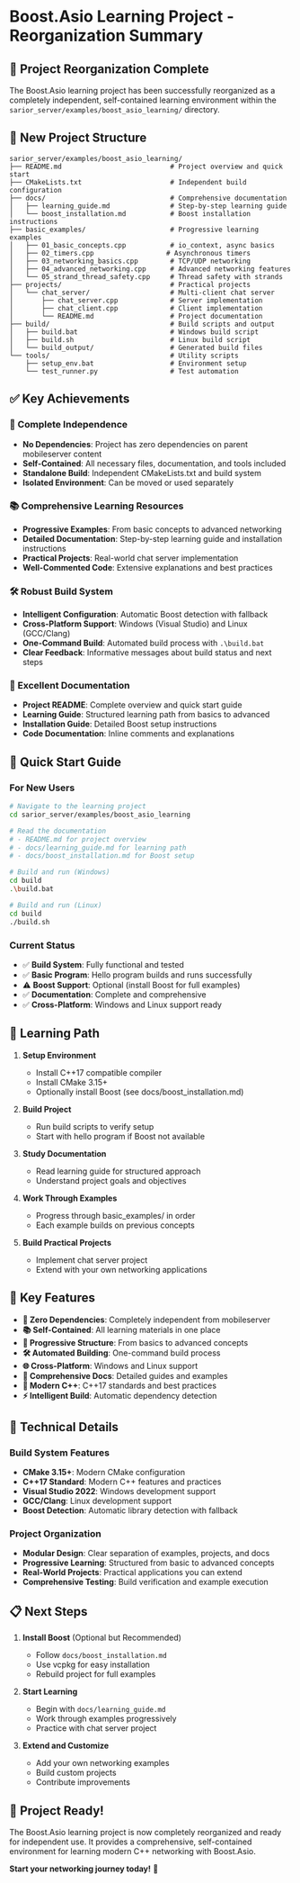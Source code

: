 # Boost.Asio Learning Project - Reorganization Summary

## 🎯 Project Reorganization Complete

The Boost.Asio learning project has been successfully reorganized as a completely independent, self-contained learning environment within the `sarior_server/examples/boost_asio_learning/` directory.

## 📁 New Project Structure

```
sarior_server/examples/boost_asio_learning/
├── README.md                           # Project overview and quick start
├── CMakeLists.txt                      # Independent build configuration
├── docs/                               # Comprehensive documentation
│   ├── learning_guide.md               # Step-by-step learning guide
│   └── boost_installation.md           # Boost installation instructions
├── basic_examples/                     # Progressive learning examples
│   ├── 01_basic_concepts.cpp           # io_context, async basics
│   ├── 02_timers.cpp                  # Asynchronous timers
│   ├── 03_networking_basics.cpp        # TCP/UDP networking
│   ├── 04_advanced_networking.cpp      # Advanced networking features
│   └── 05_strand_thread_safety.cpp     # Thread safety with strands
├── projects/                           # Practical projects
│   └── chat_server/                    # Multi-client chat server
│       ├── chat_server.cpp             # Server implementation
│       ├── chat_client.cpp             # Client implementation
│       └── README.md                   # Project documentation
├── build/                              # Build scripts and output
│   ├── build.bat                       # Windows build script
│   ├── build.sh                        # Linux build script
│   └── build_output/                   # Generated build files
└── tools/                              # Utility scripts
    ├── setup_env.bat                   # Environment setup
    └── test_runner.py                  # Test automation
```

## ✅ Key Achievements

### 🔗 Complete Independence
- **No Dependencies**: Project has zero dependencies on parent mobileserver content
- **Self-Contained**: All necessary files, documentation, and tools included
- **Standalone Build**: Independent CMakeLists.txt and build system
- **Isolated Environment**: Can be moved or used separately

### 📚 Comprehensive Learning Resources
- **Progressive Examples**: From basic concepts to advanced networking
- **Detailed Documentation**: Step-by-step learning guide and installation instructions
- **Practical Projects**: Real-world chat server implementation
- **Well-Commented Code**: Extensive explanations and best practices

### 🛠️ Robust Build System
- **Intelligent Configuration**: Automatic Boost detection with fallback
- **Cross-Platform Support**: Windows (Visual Studio) and Linux (GCC/Clang)
- **One-Command Build**: Automated build process with `.\build.bat`
- **Clear Feedback**: Informative messages about build status and next steps

### 📖 Excellent Documentation
- **Project README**: Complete overview and quick start guide
- **Learning Guide**: Structured learning path from basics to advanced
- **Installation Guide**: Detailed Boost setup instructions
- **Code Documentation**: Inline comments and explanations

## 🚀 Quick Start Guide

### For New Users
```bash
# Navigate to the learning project
cd sarior_server/examples/boost_asio_learning

# Read the documentation
# - README.md for project overview
# - docs/learning_guide.md for learning path
# - docs/boost_installation.md for Boost setup

# Build and run (Windows)
cd build
.\build.bat

# Build and run (Linux)
cd build
./build.sh
```

### Current Status
- ✅ **Build System**: Fully functional and tested
- ✅ **Basic Program**: Hello program builds and runs successfully
- ⚠️ **Boost Support**: Optional (install Boost for full examples)
- ✅ **Documentation**: Complete and comprehensive
- ✅ **Cross-Platform**: Windows and Linux support ready

## 🎯 Learning Path

1. **Setup Environment**
   - Install C++17 compatible compiler
   - Install CMake 3.15+
   - Optionally install Boost (see docs/boost_installation.md)

2. **Build Project**
   - Run build scripts to verify setup
   - Start with hello program if Boost not available

3. **Study Documentation**
   - Read learning guide for structured approach
   - Understand project goals and objectives

4. **Work Through Examples**
   - Progress through basic_examples/ in order
   - Each example builds on previous concepts

5. **Build Practical Projects**
   - Implement chat server project
   - Extend with your own networking applications

## 🌟 Key Features

- **🔗 Zero Dependencies**: Completely independent from mobileserver
- **📚 Self-Contained**: All learning materials in one place
- **🎯 Progressive Structure**: From basics to advanced concepts
- **🛠️ Automated Building**: One-command build process
- **🌐 Cross-Platform**: Windows and Linux support
- **📖 Comprehensive Docs**: Detailed guides and examples
- **🚀 Modern C++**: C++17 standards and best practices
- **⚡ Intelligent Build**: Automatic dependency detection

## 🔧 Technical Details

### Build System Features
- **CMake 3.15+**: Modern CMake configuration
- **C++17 Standard**: Modern C++ features and practices
- **Visual Studio 2022**: Windows development support
- **GCC/Clang**: Linux development support
- **Boost Detection**: Automatic library detection with fallback

### Project Organization
- **Modular Design**: Clear separation of examples, projects, and docs
- **Progressive Learning**: Structured from basic to advanced concepts
- **Real-World Projects**: Practical applications you can extend
- **Comprehensive Testing**: Build verification and example execution

## 📋 Next Steps

1. **Install Boost** (Optional but Recommended)
   - Follow `docs/boost_installation.md`
   - Use vcpkg for easy installation
   - Rebuild project for full examples

2. **Start Learning**
   - Begin with `docs/learning_guide.md`
   - Work through examples progressively
   - Practice with chat server project

3. **Extend and Customize**
   - Add your own networking examples
   - Build custom projects
   - Contribute improvements

## 🎉 Project Ready!

The Boost.Asio learning project is now completely reorganized and ready for independent use. It provides a comprehensive, self-contained environment for learning modern C++ networking with Boost.Asio.

**Start your networking journey today!** 🚀